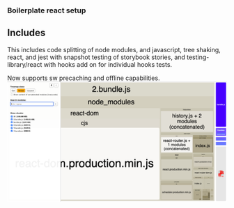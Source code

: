 ### Boilerplate react setup

## Includes

This includes code splitting of node modules, and javascript, tree shaking,
react, and jest with snapshot testing of storybook stories, and
testing-library/react with hooks add on for individual hooks tests.

Now supports sw precaching and offline capabilities.
![Bundle Analyzer](bundle.png?raw=true)
